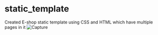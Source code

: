 # static_template
Created E-shop static template using CSS and HTML  which have multiple pages in it
![Capture](https://user-images.githubusercontent.com/91747307/152402360-9e9a13b1-9205-40bf-8925-61e122053de2.JPG)

